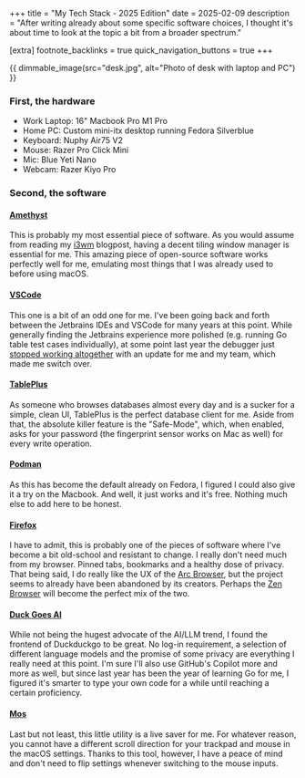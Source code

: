 +++
title = "My Tech Stack - 2025 Edition"
date = 2025-02-09
description = "After writing already about some specific software choices, I thought it's about time to look at the topic a bit from a broader spectrum."

[extra]
footnote_backlinks = true
quick_navigation_buttons = true
+++

{{ dimmable_image(src="desk.jpg", alt="Photo of desk with laptop and PC") }}<br>

### First, the hardware

- Work Laptop: 16" Macbook Pro M1 Pro
- Home PC: Custom mini-itx desktop running Fedora Silverblue
- Keyboard: Nuphy Air75 V2
- Mouse: Razer Pro Click Mini
- Mic: Blue Yeti Nano
- Webcam: Razer Kiyo Pro

### Second, the software

#### [Amethyst](https://github.com/ianyh/Amethyst)

This is probably my most essential piece of software. As you would assume from reading my [i3wm](../i3wm/) blogpost, having a decent tiling window manager is essential for me. This amazing piece of open-source software works perfectly well for me, emulating most things that I was already used to before using macOS.

#### [VSCode](https://github.com/microsoft/vscode)

This one is a bit of an odd one for me. I've been going back and forth between the Jetbrains IDEs and VSCode for many years at this point. While generally finding the Jetbrains experience more polished (e.g. running Go table test cases individually), at some point last year the debugger just [stopped working altogether](https://youtrack.jetbrains.com/issue/GO-17369) with an update for me and my team, which made me switch over.

#### [TablePlus](https://tableplus.com/)

As someone who browses databases almost every day and is a sucker for a simple, clean UI, TablePlus is the perfect database client for me. Aside from that, the absolute killer feature is the "Safe-Mode", which, when enabled, asks for your password (the fingerprint sensor works on Mac as well) for every write operation.

#### [Podman](https://podman.io/)

As this has become the default already on Fedora, I figured I could also give it a try on the Macbook. And well, it just works and it's free. Nothing much else to add here to be honest.

#### [Firefox](https://www.mozilla.org/en-US/firefox)

I have to admit, this is probably one of the pieces of software where I've become a bit old-school and resistant to change. I really don't need much from my browser. Pinned tabs, bookmarks and a healthy dose of privacy. That being said, I do really like the UX of the [Arc Browser](https://arc.net/), but the project seems to already have been abandoned by its creators. Perhaps the [Zen Browser](https://zen-browser.app/) will become the perfect mix of the two.

#### [Duck Goes AI](https://duck.ai)

While not being the hugest advocate of the AI/LLM trend, I found the frontend of Duckduckgo to be great. No log-in requirement, a selection of different language models and the promise of some privacy are everything I really need at this point. I'm sure I'll also use GitHub's Copilot more and more as well, but since last year has been the year of learning Go for me, I figured it's smarter to type your own code for a while until reaching a certain proficiency.

#### [Mos](https://github.com/Caldis/Mos)

Last but not least, this little utility is a live saver for me. For whatever reason, you cannot have a different scroll direction for your trackpad and mouse in the macOS settings. Thanks to this tool, however, I have a peace of mind and don't need to flip settings whenever switching to the mouse inputs.
